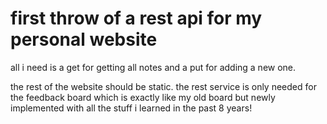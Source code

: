 # first throw of a rest api for my personal website
all i need is a get for getting all notes and a put for adding a new one.

the rest of the website should be static. the rest service is only needed for the feedback board which is exactly like my old board but newly implemented with all the stuff i learned in the past 8 years!
